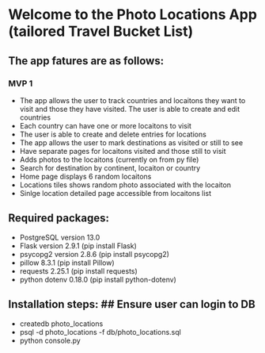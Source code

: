 
# Welcome to the Photo Locations App (tailored Travel Bucket List) #



## The app fatures are as follows: ##              
### MVP 1 ###               
* The app allows the user to track countries and locaitons they want to visit and those they have visited.  The user is able to create and edit countries
* Each country can have one or more locaitons to visit 
* The user is able to create and delete entries for locations 
* The app allows the user to mark destinations as visited or still to see  
* Have separate pages for locaitons visited and those still to visit
* Adds photos to the locaitons (currently on from py file)
* Search for destination by continent, locaiton or country
* Home page displays 6 random locaitons
* Locations tiles shows random photo associated with the locaiton
* Sinlge location detailed page accessible from locaitons list

## Required packages: ## 
* PostgreSQL version 13.0
* Flask version 2.9.1 (pip install Flask)
* psycopg2 version 2.8.6 (pip install psycopg2)
* pillow 8.3.1 (pip install Pillow)
* requests 2.25.1 (pip install requests)
* python dotenv 0.18.0 (pip install python-dotenv)

## Installation steps: ## Ensure user can login to DB
* createdb photo_locations
* psql -d photo_locations -f db/photo_locations.sql
* python console.py